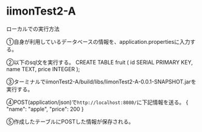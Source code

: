# iimonTest2-A
ローカルでの実行方法

①自身が利用しているデータベースの情報を、application.propertiesに入力する。

②以下のsql文を実行する。 CREATE TABLE fruit ( id SERIAL PRIMARY KEY, name TEXT, price INTEGER );

③ターミナルでiimonTest2-A/build/libs/IimonTest2-A-0.0.1-SNAPSHOT.jarを実行する。

④POST(application/json)で`http://localhost:8080/`に下記情報を送る。 { "name": "apple", "price": 200 }

⑤作成したテーブルにPOSTした情報が保存される。
